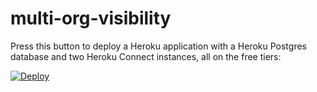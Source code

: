 # multi-org-visibility

Press this button to deploy a Heroku application with a Heroku Postgres database and two Heroku Connect instances, all on the free tiers:

[![Deploy](https://www.herokucdn.com/deploy/button.png)](https://heroku.com/deploy?template=https://github.com/danmehlmanheroku/multi-org-visibility/tree/main)
